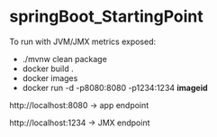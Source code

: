 # springBoot_StartingPoint
To run with JVM/JMX metrics exposed:
* ./mvnw clean package
* docker build .
* docker images
* docker run -d -p8080:8080 -p1234:1234 __imageid__

http://localhost:8080 -> app endpoint

http://localhost:1234 -> JMX endpoint
